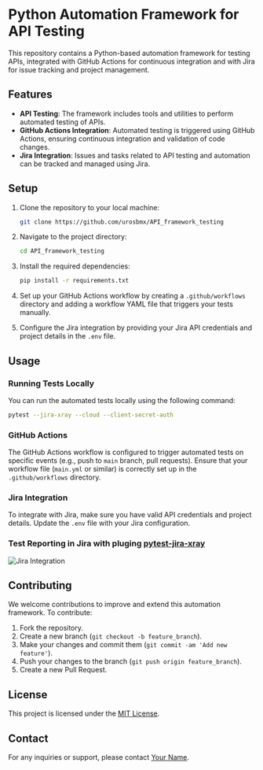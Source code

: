 # Python Automation Framework for API Testing

This repository contains a Python-based automation framework for testing APIs, integrated with GitHub Actions for continuous integration and with Jira for issue tracking and project management.

## Features

- **API Testing**: The framework includes tools and utilities to perform automated testing of APIs.
- **GitHub Actions Integration**: Automated testing is triggered using GitHub Actions, ensuring continuous integration and validation of code changes.
- **Jira Integration**: Issues and tasks related to API testing and automation can be tracked and managed using Jira.

## Setup

1. Clone the repository to your local machine:

   ```bash
   git clone https://github.com/urosbmx/API_framework_testing
   ```

2. Navigate to the project directory:

   ```bash
   cd API_framework_testing
   ```

3. Install the required dependencies:

   ```bash
   pip install -r requirements.txt
   ```

4. Set up your GitHub Actions workflow by creating a `.github/workflows` directory and adding a workflow YAML file that triggers your tests manually.

5. Configure the Jira integration by providing your Jira API credentials and project details in the `.env` file.

## Usage

### Running Tests Locally

You can run the automated tests locally using the following command:

```bash
pytest --jira-xray --cloud --client-secret-auth
```

### GitHub Actions

The GitHub Actions workflow is configured to trigger automated tests on specific events (e.g., push to `main` branch, pull requests). Ensure that your workflow file (`main.yml` or similar) is correctly set up in the `.github/workflows` directory.

### Jira Integration

To integrate with Jira, make sure you have valid API credentials and project details. Update the `.env` file with your Jira configuration.

### Test Reporting in Jira with pluging [pytest-jira-xray](https://pypi.org/project/pytest-jira-xray/)
![Jira Integration](https://i.ibb.co/8Y8q3VC/Screenshot-2024-04-09-at-23-02-49.png)

## Contributing

We welcome contributions to improve and extend this automation framework. To contribute:

1. Fork the repository.
2. Create a new branch (`git checkout -b feature_branch`).
3. Make your changes and commit them (`git commit -am 'Add new feature'`).
4. Push your changes to the branch (`git push origin feature_branch`).
5. Create a new Pull Request.

## License

This project is licensed under the [MIT License](LICENSE.md).

## Contact

For any inquiries or support, please contact [Your Name](mailto:your_email@example.com).

